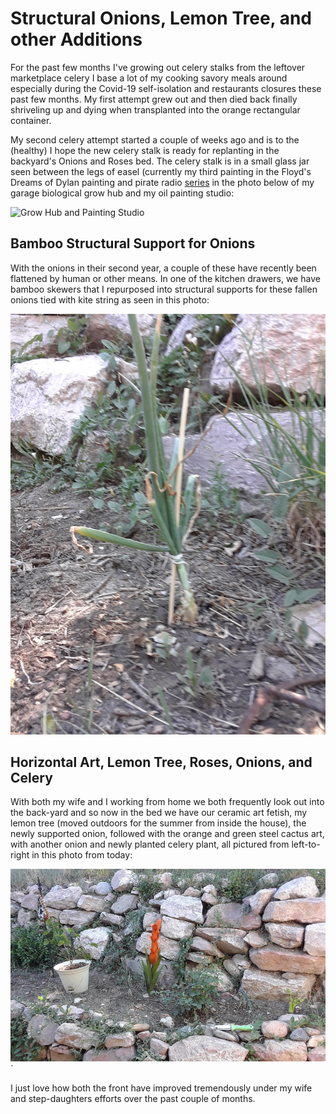 # Structural Onions, Lemon Tree, and other Additions
For the past few months I've growing out celery stalks from the leftover
marketplace celery I base a lot of my cooking savory meals around especially
during the Covid-19 self-isolation and restaurants closures these past 
few months. My first attempt grew out and then died back finally shriveling
up and dying when transplanted into the orange rectangular container. 

My second celery attempt started a couple of weeks ago and is to the (healthy) I
hope the new celery stalk is ready for replanting in the backyard's Onions 
and Roses bed. The celery stalk is in a small glass jar seen between the legs of
easel (currently my third painting in the Floyd's Dreams of Dylan painting
and pirate radio [series][floyd_dreams] in the photo below of my garage biological grow hub and 
my oil painting studio:

![Grow Hub and Painting Studio](img/020200607_grow-hub-and-art-easel.png)

## Bamboo Structural Support for Onions
With the onions in their second year, a couple of these have recently been
flattened by human or other means. In one of the kitchen drawers, we have 
bamboo skewers that I repurposed into structural supports for these fallen
onions tied with kite string as seen in this photo:

![Onion with Bamboo Supports](img/020200607_onion-bamboo-structural-support.png)

## Horizontal Art, Lemon Tree, Roses, Onions, and Celery
With both my wife and I working from home we both frequently look out into the
back-yard and so now in the bed we have our ceramic art fetish, my lemon tree (moved 
outdoors for the summer from inside the house), the newly supported onion, followed with 
the orange and green steel cactus art, with another onion and newly planted celery 
plant, all pictured from left-to-right in this photo from today:

![Art, Lemon Tree, Onions and Celery](img/020200607_art-lemon-tree-roses-onion-celery.png)`

I just love how both the front have improved tremendously under my wife and step-daughters
efforts over the past couple of months. 


[floyd_dreams]: https://github.com/jermnelson/floyds-dreams-of-dylan

